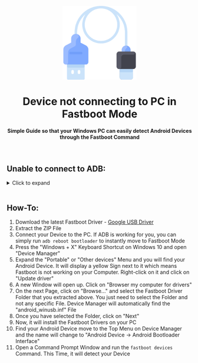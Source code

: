 <p align="center"><img src="https://github.com/K3V1991/Device-not-connecting-to-PC-in-Fastboot-Mode/blob/main/USB.png" width="200"></a>
<h1 align="center"><b>Device not connecting to PC in Fastboot Mode</b></h1>
<h4 align="center">Simple Guide so that your Windows PC can easily detect Android Devices through the Fastboot Command</h4>
<br />

## Unable to connect to ADB:
<details>
  <summary>Click to expand</summary>
  
1. AMD Bug - [XDA Thread](https://forum.xda-developers.com/t/fix-fastboot-issues-on-ryzen-based-pcs.4186321/)
2. Switch Device from "Charging" to "File Transfer" Mode
3. Install the latest Device Driver or Universal USB Driver
4. Try another USB Cable
5. Use another USB Port (USB 3.0 Port to USB 2.0)
6. Try to execute Fastboot Command without connecting your Device, and once it says "waiting for device" plug in your USB Cable
7. Windows: Click "Change advanced power setting" on your chosen Plan and expand "USB Settings". Under "USB Settings" Section, expand "USB selective suspend setting" and change it to "Disabled" for On Battery and Plugged In
8. Try another PC
</details>
<br />

## How-To:
1. Download the latest Fastboot Driver - [Google USB Driver](https://developer.android.com/studio/run/win-usb)
2. Extract the ZIP File
3. Connect your Device to the PC. If ADB is working for you, you can simply run ```adb reboot bootloader``` to instantly move to Fastboot Mode
4. Press the "Windows + X" Keyboard Shortcut on Windows 10 and open "Device Manager"
5. Expand the "Portable" or "Other devices" Menu and you will find your Android Device. It will display a yellow Sign next to it which means Fastboot is not working on your Computer. Right-click on it and click on "Update driver"
6. A new Window will open up. Click on "Browser my computer for drivers"
7. On the next Page, click on "Browse..." and select the Fastboot Driver Folder that you extracted above. You just need to select the Folder and not any specific File. Device Manager will automatically find the "android_winusb.inf" File
8. Once you have selected the Folder, click on "Next"
9. Now, it will install the Fastboot Drivers on your PC
10. Find your Android Device move to the Top Menu on Device Manager and the name will change to "Android Device -> Android Bootloader Interface"
11. Open a Command Prompt Window and run the ```fastboot devices``` Command. This Time, it will detect your Device 
